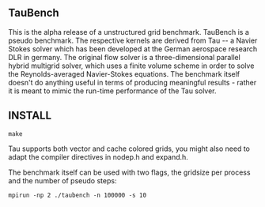 ## TauBench

This is the alpha release of a unstructured grid benchmark. TauBench
is a pseudo benchmark. The respective kernels are derived from Tau --
a Navier Stokes solver which has been developed at the German
aerospace research DLR in germany. The original flow solver is a
three-dimensional parallel hybrid multigrid solver, which uses a
finite volume scheme in order to solve the Reynolds-averaged
Navier-Stokes equations.  The benchmark itself doesn't do anything
useful in terms of producing meaningful results - rather it is meant
to mimic the run-time performance of the Tau solver.

## INSTALL
~~~
make
~~~

Tau supports both vector and cache colored grids, you might also need
to adapt the compiler directives in nodep.h and expand.h.

The benchmark itself can be used with two flags, the gridsize per
process and the number of pseudo steps:

~~~
mpirun -np 2 ./taubench -n 100000 -s 10
~~~
